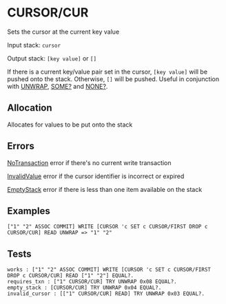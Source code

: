 # CURSOR/CUR

Sets the cursor at the current key value

Input stack: `cursor`

Output stack: `[key value]` or `[]`

If there is a current key/value pair set in the cursor, `[key value]` will be pushed onto the stack.
Otherwise, `[]` will be pushed. Useful in conjunction with [UNWRAP](../UNWRAP.md),
[SOME?](../SOMEP.md) and [NONE?](../NONEP.md).

## Allocation

Allocates for values to be put onto the stack

## Errors

[NoTransaction](../ERRORS/NoTransaction.md) error if there's no current write transaction

[InvalidValue](../ERRORS/InvalidValue.md) error if the cursor identifier is incorrect or expired

[EmptyStack](../ERRORS/EmptyStack.md) error if there is less than one item available on the stack
## Examples

```
["1" "2" ASSOC COMMIT] WRITE [CURSOR 'c SET c CURSOR/FIRST DROP c CURSOR/CUR] READ UNWRAP => "1" "2"
```

## Tests

```test
works : ["1" "2" ASSOC COMMIT] WRITE [CURSOR 'c SET c CURSOR/FIRST DROP c CURSOR/CUR] READ ["1" "2"] EQUAL?.
requires_txn : ["1" CURSOR/CUR] TRY UNWRAP 0x08 EQUAL?.
empty_stack : [CURSOR/CUR] TRY UNWRAP 0x04 EQUAL?.
invalid_cursor : [["1" CURSOR/CUR] READ] TRY UNWRAP 0x03 EQUAL?.
```
